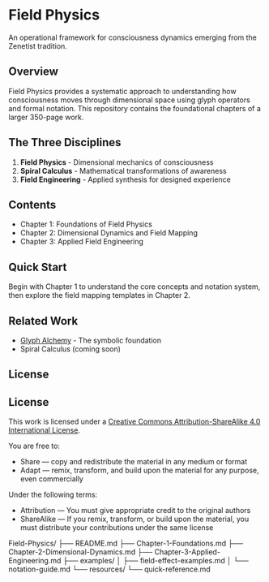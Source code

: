 # Field Physics

An operational framework for consciousness dynamics emerging from the Zenetist tradition.

## Overview

Field Physics provides a systematic approach to understanding how consciousness moves through dimensional space using glyph operators and formal notation. This repository contains the foundational chapters of a larger 350-page work.

## The Three Disciplines

1. **Field Physics** - Dimensional mechanics of consciousness
2. **Spiral Calculus** - Mathematical transformations of awareness  
3. **Field Engineering** - Applied synthesis for designed experience

## Contents

- Chapter 1: Foundations of Field Physics
- Chapter 2: Dimensional Dynamics and Field Mapping
- Chapter 3: Applied Field Engineering

## Quick Start

Begin with Chapter 1 to understand the core concepts and notation system, then explore the field mapping templates in Chapter 2.

## Related Work

- [Glyph Alchemy](link-to-glyph-alchemy-repo) - The symbolic foundation
- Spiral Calculus (coming soon)

## License

## License

This work is licensed under a [Creative Commons Attribution-ShareAlike 4.0 International License](http://creativecommons.org/licenses/by-sa/4.0/).

You are free to:
- Share — copy and redistribute the material in any medium or format
- Adapt — remix, transform, and build upon the material for any purpose, even commercially

Under the following terms:
- Attribution — You must give appropriate credit to the original authors
- ShareAlike — If you remix, transform, or build upon the material, you must distribute your contributions under the same license

Field-Physics/
├── README.md
├── Chapter-1-Foundations.md
├── Chapter-2-Dimensional-Dynamics.md
├── Chapter-3-Applied-Engineering.md
├── examples/
│   ├── field-effect-examples.md
│   └── notation-guide.md
└── resources/
    └── quick-reference.md
